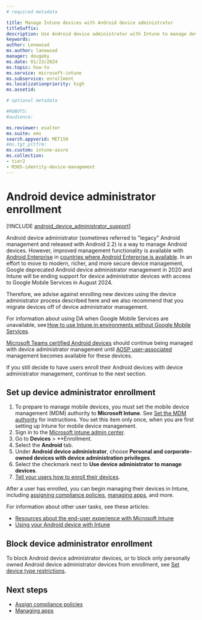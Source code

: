 ```yaml
---
# required metadata

title: Manage Intune devices with Android device administrator 
titleSuffix: 
description: Use Android device administrator with Intune to manage devices. 
keywords:
author: Lenewsad
ms.author: lanewsad
manager: dougeby
ms.date: 01/23/2024
ms.topic: how-to
ms.service: microsoft-intune
ms.subservice: enrollment
ms.localizationpriority: high
ms.assetid: 

# optional metadata

#ROBOTS:
#audience:

ms.reviewer: esalter
ms.suite: ems
search.appverid: MET150
#ms.tgt_pltfrm:
ms.custom: intune-azure
ms.collection:
- tier2
- M365-identity-device-management
---
```


# Android device administrator enrollment  

 [!INCLUDE [android_device_administrator_support](../includes/android-device-administrator-support.md)]  

Android device administrator (sometimes referred to "legacy" Android management and released with Android 2.2) is a way to manage Android devices. However, improved management functionality is available with [Android Enterprise](https://www.android.com/enterprise/management/) in [countries where Android Enterprise is available](https://support.google.com/work/android/answer/6270910). In an effort to move to modern, richer, and more secure device management, Google deprecated Android device administrator management in 2020 and Intune will be ending support for device administrator devices with access to Google Mobile Services in August 2024.

Therefore, we advise against enrolling new devices using the device administrator process described here and we also recommend that you migrate devices off of device administrator management.

For information about using DA when Google Mobile Services are unavailable, see [How to use Intune in environments without Google Mobile Services](../apps/manage-without-gms.md).

[Microsoft Teams certified Android devices](/microsoftteams/devices/teams-ip-phones) should continue being managed with device administrator management until [AOSP user-associated](android-aosp-corporate-owned-user-associated-enroll.md) management becomes available for these devices.  

If you still decide to have users enroll their Android devices with device administrator management, continue to the next section.

## Set up device administrator enrollment

1. To prepare to manage mobile devices, you must set the mobile device management (MDM) authority to **Microsoft Intune**. See [Set the MDM authority](../fundamentals/mdm-authority-set.md) for instructions. You set this item only once, when you are first setting up Intune for mobile device management.
2. Sign in to the [Microsoft Intune admin center](https://go.microsoft.com/fwlink/?linkid=2109431).
3. Go to **Devices** > **Enrollment.
4. Select the **Android** tab.
5. Under **Android device administrator**, choose **Personal and corporate-owned devices with device administration privileges**.
6. Select the checkmark next to **Use device administrator to manage devices**.  
7. [Tell your users how to enroll their devices](../user-help/enroll-device-android-company-portal.md).  

After a user has enrolled, you can begin managing their devices in Intune, including [assigning compliance policies](../protect/compliance-policy-create-android.md), [managing apps](../apps/app-management.md), and more.

For information about other user tasks, see these articles:
- [Resources about the end-user experience with Microsoft Intune](/mem/intune/fundamentals/intune-planning-guide)
- [Using your Android device with Intune](../user-help/why-enroll-android-device.md)


## Block device administrator enrollment
To block Android device administrator devices, or to block only personally owned Android device administrator devices from enrollment, see [Set device type restrictions](enrollment-restrictions-set.md).


## Next steps
- [Assign compliance policies](../protect/compliance-policy-create-android.md)
- [Managing apps](../apps/app-management.md)
